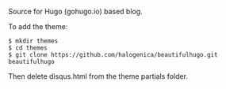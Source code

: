 Source for Hugo (gohugo.io) based blog.

To add the theme:
```
$ mkdir themes
$ cd themes
$ git clone https://github.com/halogenica/beautifulhugo.git beautifulhugo
```

Then delete disqus.html from the theme partials folder.
